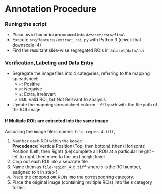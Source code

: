 # Annotation Procedure

### Runing the script
- Place .svs files to be processed into `dataset/data/final`
- Execute `src/features/extract_roi.py` with Python 3 (check that downscale=4)
- Find the resultant slide-wise segregated ROIs in `dataset/data/roi`

### Verification, Labeling and Data Entry

- Segregate the image files into 4 categories, referring to the mapping spreadsheet:
    - `P`: Positive
    - `N`: Negative
    - `E`: Extra, Irrelevant
    - `NAR`: Valid ROI, but Not Relevant fo Analysis 
- Update the mapping spreadsheet column - `filepath` with the file path of the ROI image

       
#### **If Multiple ROIs are extracted into the same image**

Assuming the image file is names: `file-region_4.tiff`,
1. Number each ROI within the image.    
    **Precedence**: Vertical Position (Top, then bottom) (then) Horizontal Position (Left, then Right)
    (i.e) complete all ROIs at a particular height - left to right, then move to the next height level
2. Crop out each ROI into a separate file
3. Name them as `file-region_4_x.tiff` where `x` is the ROI number, assigned to it in step-1.
4. Place the cropped out ROIs into the correspodning category.
5. Place the original image (containing multiple ROIs) into the `E` category folder.

